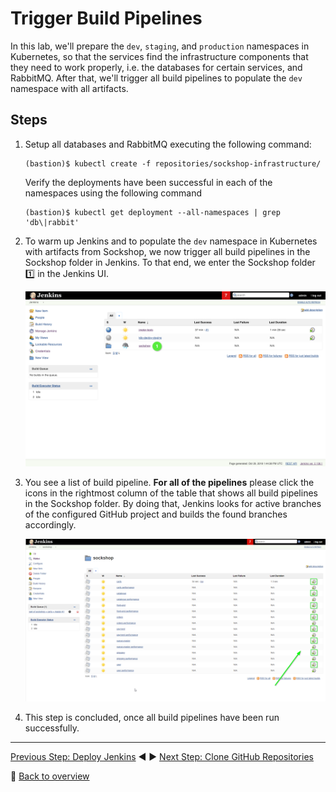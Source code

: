 # Trigger Build Pipelines

In this lab, we'll prepare the `dev`, `staging`, and `production` namespaces in Kubernetes, so that the services find the infrastructure components that they need to work properly, i.e. the databases for certain services, and RabbitMQ. After that, we'll trigger all build pipelines to populate the `dev` namespace with all artifacts.

## Steps
1. Setup all databases and RabbitMQ executing the following command:

    ```
    (bastion)$ kubectl create -f repositories/sockshop-infrastructure/
    ```

    Verify the deployments have been successful in each of the namespaces using the following command

    ```
    (bastion)$ kubectl get deployment --all-namespaces | grep 'db\|rabbit'
    ```

1. To warm up Jenkins and to populate the `dev` namespace in Kubernetes with artifacts from Sockshop, we now trigger all build pipelines in the Sockshop folder in Jenkins. To that end, we enter the Sockshop folder :one: in the Jenkins UI.

    ![](../assets/jenkins-ui-enter-sockshop-folder.png)

1. You see a list of build pipeline. **For all of the pipelines** please click the icons in the rightmost column of the table that shows all build pipelines in the Sockshop folder. By doing that, Jenkins looks for active branches of the configured GitHub project and builds the found branches accordingly.

    ![](../assets/jenkins-ui-trigger-pipeline.png)

1. This step is concluded, once all build pipelines have been run successfully.

---

[Previous Step: Deploy Jenkins](../4_Deploy_Jenkins) :arrow_backward: :arrow_forward: [Next Step: Clone GitHub Repositories](../6_Clone_GitHub_Repositories)

:arrow_up_small: [Back to overview](../)
